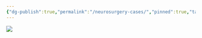 ```yaml
---
{"dg-publish":true,"permalink":"/neurosurgery-cases/","pinned":true,"tags":["gardenEntry"],"created":"2023-05-27T13:58:35.000-07:00","updated":"2023-10-31T18:34:47.654-07:00"}
---
```



![](https://i.imgur.com/XnftLud.png)
